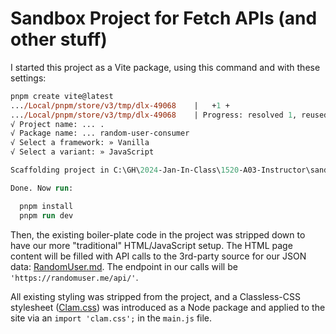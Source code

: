 # Sandbox Project for Fetch APIs (and other stuff)

I started this project as a Vite package, using this command and with these settings:

```ps
pnpm create vite@latest
.../Local/pnpm/store/v3/tmp/dlx-49068    |   +1 +
.../Local/pnpm/store/v3/tmp/dlx-49068    | Progress: resolved 1, reused 1, downloaded 0, added 1, done
√ Project name: ... .
√ Package name: ... random-user-consumer
√ Select a framework: » Vanilla
√ Select a variant: » JavaScript

Scaffolding project in C:\GH\2024-Jan-In-Class\1520-A03-Instructor\sandbox\UserProfile...

Done. Now run:

  pnpm install
  pnpm run dev
```

Then, the existing boiler-plate code in the project was stripped down to have our more "traditional" HTML/JavaScript setup. The HTML page content will be filled with API calls to the 3rd-party source for our JSON data: [RandomUser.md](https://randomuser.me). The endpoint in our calls will be `'https://randomuser.me/api/'`.

All existing styling was stripped from the project, and a Classless-CSS stylesheet ([Clam.css](https://www.npmjs.com/package/clam.css)) was introduced as a Node package and applied to the site via an `import 'clam.css';` in the `main.js` file.
